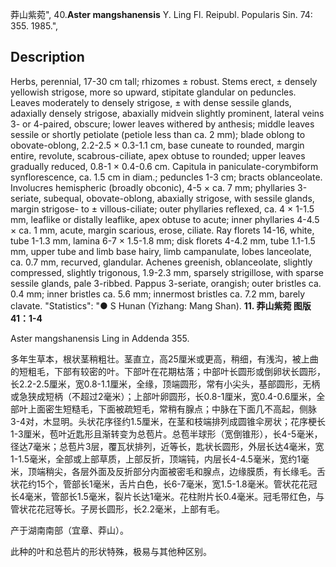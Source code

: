 莽山紫菀",
40.**Aster mangshanensis** Y. Ling Fl. Reipubl. Popularis Sin. 74: 355. 1985.",

## Description
Herbs, perennial, 17-30 cm tall; rhizomes ± robust. Stems erect, ± densely yellowish strigose, more so upward, stipitate glandular on peduncles. Leaves moderately to densely strigose, ± with dense sessile glands, adaxially densely strigose, abaxially midvein slightly prominent, lateral veins 3- or 4-paired, obscure; lower leaves withered by anthesis; middle leaves sessile or shortly petiolate (petiole less than ca. 2 mm); blade oblong to obovate-oblong, 2.2-2.5 × 0.3-1.1 cm, base cuneate to rounded, margin entire, revolute, scabrous-ciliate, apex obtuse to rounded; upper leaves gradually reduced, 0.8-1 × 0.4-0.6 cm. Capitula in paniculate-corymbiform synflorescence, ca. 1.5 cm in diam.; peduncles 1-3 cm; bracts oblanceolate. Involucres hemispheric (broadly obconic), 4-5 × ca. 7 mm; phyllaries 3-seriate, subequal, obovate-oblong, abaxially strigose, with sessile glands, margin strigose- to ± villous-ciliate; outer phyllaries reflexed, ca. 4 × 1-1.5 mm, leaflike or distally leaflike, apex obtuse to acute; inner phyllaries 4-4.5 × ca. 1 mm, acute, margin scarious, erose, ciliate. Ray florets 14-16, white, tube 1-1.3 mm, lamina 6-7 × 1.5-1.8 mm; disk florets 4-4.2 mm, tube 1.1-1.5 mm, upper tube and limb base hairy, limb campanulate, lobes lanceolate, ca. 0.7 mm, recurved, glandular. Achenes greenish, oblanceolate, slightly compressed, slightly trigonous, 1.9-2.3 mm, sparsely strigillose, with sparse sessile glands, pale 3-ribbed. Pappus 3-seriate, orangish; outer bristles ca. 0.4 mm; inner bristles ca. 5.6 mm; innermost bristles ca. 7.2 mm, barely clavate.
  "Statistics": "● S Hunan (Yizhang: Mang Shan).
**11. 莽山紫菀 图版41：1-4**

Aster mangshanensis Ling in Addenda 355.

多年生草本，根状茎稍粗壮。茎直立，高25厘米或更高，稍细，有浅沟，被上曲的短粗毛，下部有较密的叶。下部叶在花期枯落；中部叶长圆形或倒卵状长圆形，长2.2-2.5厘米，宽0.8-1.1厘米，全缘，顶端圆形，常有小尖头，基部圆形，无柄或急狭成短柄（不超过2毫米）；上部叶卵圆形，长0.8-1厘米，宽0.4-0.6厘米，全部叶上面密生短糙毛，下面被疏短毛，常稍有腺点；中脉在下面几不高起，侧脉3-4对，木显明。头状花序径约1.5厘米，在茎和枝端排列成圆锥伞房状；花序梗长1-3厘米，苞叶近匙形且渐转变为总苞片。总苞半球形（宽倒锥形），长4-5毫米，径达7毫米；总苞片3层，覆瓦状排列，近等长，匙状长圆形，外层长达4毫米，宽1-1.5毫米，全部或上部草质，上部反折，顶端钝，内层长4-4.5毫米，宽约1毫米，顶端稍尖，各层外面及反折部分内面被密毛和腺点，边缘膜质，有长缘毛。舌状花约15个，管部长1毫米，舌片白色，长6-7毫米，宽1.5-1.8毫米。管状花花冠长4毫米，管部长1.5毫米，裂片长达1毫米。花柱附片长0.4毫米。冠毛带红色，与管状花花冠等长。子房长圆形，长2.2毫米，上部有毛。

产于湖南南部（宜章、莽山）。

此种的叶和总苞片的形状特殊，极易与其他种区别。
